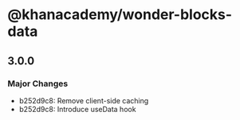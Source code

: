 # @khanacademy/wonder-blocks-data

## 3.0.0
### Major Changes

- b252d9c8: Remove client-side caching
- b252d9c8: Introduce useData hook
